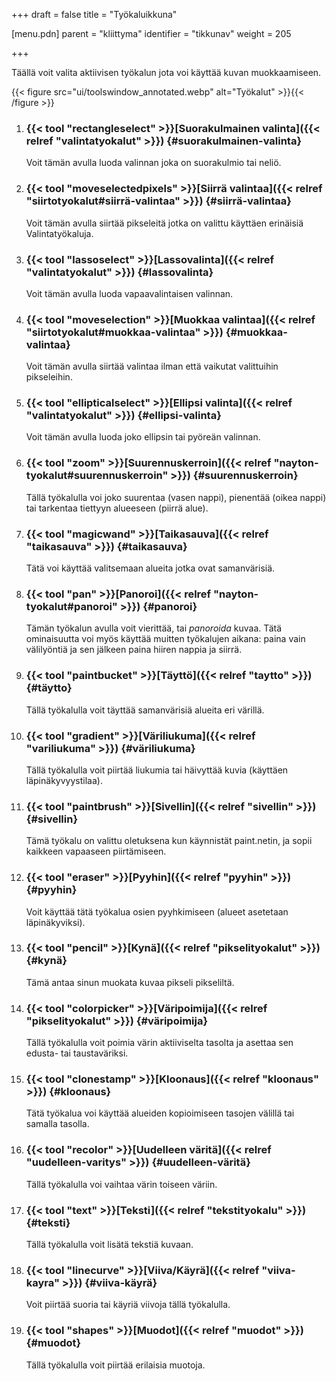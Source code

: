 +++
draft = false
title = "Työkaluikkuna"

[menu.pdn]
    parent = "kliittyma"
    identifier = "tikkunav"
    weight = 205

+++

Täällä voit valita aktiivisen työkalun jota voi käyttää kuvan muokkaamiseen.

{{< figure src="ui/toolswindow_annotated.webp" alt="Työkalut" >}}{{< /figure >}}

1. ### {{< tool "rectangleselect" >}}[Suorakulmainen valinta]({{< relref "valintatyokalut" >}}) {#suorakulmainen-valinta}

    Voit tämän avulla luoda valinnan joka on suorakulmio tai neliö.

1. ### {{< tool "moveselectedpixels" >}}[Siirrä valintaa]({{< relref "siirtotyokalut#siirrä-valintaa" >}}) {#siirrä-valintaa}

    Voit tämän avulla siirtää pikseleitä jotka on valittu käyttäen erinäisiä Valintatyökaluja.

1. ### {{< tool "lassoselect" >}}[Lassovalinta]({{< relref "valintatyokalut" >}}) {#lassovalinta}

    Voit tämän avulla luoda vapaavalintaisen valinnan.

1. ### {{< tool "moveselection" >}}[Muokkaa valintaa]({{< relref "siirtotyokalut#muokkaa-valintaa" >}}) {#muokkaa-valintaa}

    Voit tämän avulla siirtää valintaa ilman että vaikutat valittuihin pikseleihin.

1. ### {{< tool "ellipticalselect" >}}[Ellipsi valinta]({{< relref "valintatyokalut" >}}) {#ellipsi-valinta}

    Voit tämän avulla luoda joko ellipsin tai pyöreän valinnan.

1. ### {{< tool "zoom" >}}[Suurennuskerroin]({{< relref "nayton-tyokalut#suurennuskerroin" >}}) {#suurennuskerroin}

    Tällä työkalulla voi joko suurentaa (vasen nappi), pienentää (oikea nappi) tai tarkentaa tiettyyn alueeseen (piirrä alue).

1. ### {{< tool "magicwand" >}}[Taikasauva]({{< relref "taikasauva" >}}) {#taikasauva}

    Tätä voi käyttää valitsemaan alueita jotka ovat samanvärisiä.

1. ### {{< tool "pan" >}}[Panoroi]({{< relref "nayton-tyokalut#panoroi" >}}) {#panoroi}

    Tämän työkalun avulla voit vierittää, tai *panoroida* kuvaa. Tätä ominaisuutta voi myös käyttää muitten työkalujen aikana: paina vain välilyöntiä
    ja sen jälkeen paina hiiren nappia ja siirrä.

1. ### {{< tool "paintbucket" >}}[Täyttö]({{< relref "taytto" >}}) {#täytto}

    Tällä työkalulla voit täyttää samanvärisiä alueita eri värillä.

1. ### {{< tool "gradient" >}}[Väriliukuma]({{< relref "variliukuma" >}}) {#väriliukuma}

    Tällä työkalulla voit piirtää liukumia tai häivyttää kuvia (käyttäen läpinäkyvyystilaa).

1. ### {{< tool "paintbrush" >}}[Sivellin]({{< relref "sivellin" >}}) {#sivellin}

    Tämä työkalu on valittu oletuksena kun käynnistät paint.netin, ja sopii kaikkeen vapaaseen piirtämiseen.

1. ### {{< tool "eraser" >}}[Pyyhin]({{< relref "pyyhin" >}}) {#pyyhin}

    Voit käyttää tätä työkalua osien pyyhkimiseen (alueet asetetaan läpinäkyviksi).

1. ### {{< tool "pencil" >}}[Kynä]({{< relref "pikselityokalut" >}}) {#kynä}

    Tämä antaa sinun muokata kuvaa pikseli pikseliltä.

1. ### {{< tool "colorpicker" >}}[Väripoimija]({{< relref "pikselityokalut" >}}) {#väripoimija}

    Tällä työkalulla voit poimia värin aktiiviselta tasolta ja asettaa sen edusta- tai taustaväriksi.

1. ### {{< tool "clonestamp" >}}[Kloonaus]({{< relref "kloonaus" >}}) {#kloonaus}

    Tätä työkalua voi käyttää alueiden kopioimiseen tasojen välillä tai samalla tasolla.

1. ### {{< tool "recolor" >}}[Uudelleen väritä]({{< relref "uudelleen-varitys" >}}) {#uudelleen-väritä}

    Tällä työkalulla voi vaihtaa värin toiseen väriin.

1. ### {{< tool "text" >}}[Teksti]({{< relref "tekstityokalu" >}}) {#teksti}

    Tällä työkalulla voit lisätä tekstiä kuvaan.

1. ### {{< tool "linecurve" >}}[Viiva/Käyrä]({{< relref "viiva-kayra" >}}) {#viiva-käyrä}

    Voit piirtää suoria tai käyriä viivoja tällä työkalulla.

1. ### {{< tool "shapes" >}}[Muodot]({{< relref "muodot" >}}) {#muodot}

    Tällä työkalulla voit piirtää erilaisia muotoja.
